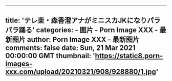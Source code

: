 
---
title: 'テレ東・森香澄アナがミニスカJKになりパラパラ踊る'
categories: 
    - 图片
    - Porn Image XXX - 最新图片
author: Porn Image XXX - 最新图片
comments: false
date: Sun, 21 Mar 2021 00:00:00 GMT
thumbnail: 'https://static8.porn-images-xxx.com/upload/20210321/908/928880/1.jpg'
---

<div>   
<img src="https://static8.porn-images-xxx.com/upload/20210321/908/928880/1.jpg" referrerpolicy="no-referrer" alt> <img src="https://static8.porn-images-xxx.com/upload/20210321/908/928880/2.jpg" referrerpolicy="no-referrer" alt> <img src="https://static8.porn-images-xxx.com/upload/20210321/908/928880/3.jpg" referrerpolicy="no-referrer" alt> <img src="https://static8.porn-images-xxx.com/upload/20210321/908/928880/4.jpg" referrerpolicy="no-referrer" alt> <img src="https://static8.porn-images-xxx.com/upload/20210321/908/928880/5.jpg" referrerpolicy="no-referrer" alt> <img src="https://static8.porn-images-xxx.com/upload/20210321/908/928880/6.jpg" referrerpolicy="no-referrer" alt> <img src="https://static8.porn-images-xxx.com/upload/20210321/908/928880/7.jpg" referrerpolicy="no-referrer" alt> <img src="https://static8.porn-images-xxx.com/upload/20210321/908/928880/8.jpg" referrerpolicy="no-referrer" alt> <img src="https://static8.porn-images-xxx.com/upload/20210321/908/928880/9.jpg" referrerpolicy="no-referrer" alt> <img src="https://static8.porn-images-xxx.com/upload/20210321/908/928880/10.jpg" referrerpolicy="no-referrer" alt> <img src="https://static8.porn-images-xxx.com/upload/20210321/908/928880/11.jpg" referrerpolicy="no-referrer" alt> <img src="https://static8.porn-images-xxx.com/upload/20210321/908/928880/12.jpg" referrerpolicy="no-referrer" alt> <img src="https://static8.porn-images-xxx.com/upload/20210321/908/928880/13.jpg" referrerpolicy="no-referrer" alt> <img src="https://static8.porn-images-xxx.com/upload/20210321/908/928880/14.jpg" referrerpolicy="no-referrer" alt> <img src="https://static8.porn-images-xxx.com/upload/20210321/908/928880/15.jpg" referrerpolicy="no-referrer" alt> <img src="https://static8.porn-images-xxx.com/upload/20210321/908/928880/16.jpg" referrerpolicy="no-referrer" alt> <img src="https://static8.porn-images-xxx.com/upload/20210321/908/928880/17.jpg" referrerpolicy="no-referrer" alt> <img src="https://static8.porn-images-xxx.com/upload/20210321/908/928880/18.jpg" referrerpolicy="no-referrer" alt> <img src="https://static8.porn-images-xxx.com/upload/20210321/908/928880/19.jpg" referrerpolicy="no-referrer" alt> <img src="https://static8.porn-images-xxx.com/upload/20210321/908/928880/20.jpg" referrerpolicy="no-referrer" alt> <img src="https://static8.porn-images-xxx.com/upload/20210321/908/928880/21.jpg" referrerpolicy="no-referrer" alt> <img src="https://static8.porn-images-xxx.com/upload/20210321/908/928880/22.jpg" referrerpolicy="no-referrer" alt> <img src="https://static8.porn-images-xxx.com/upload/20210321/908/928880/23.jpg" referrerpolicy="no-referrer" alt> <img src="https://static8.porn-images-xxx.com/upload/20210321/908/928880/24.jpg" referrerpolicy="no-referrer" alt> <img src="https://static8.porn-images-xxx.com/upload/20210321/908/928880/25.jpg" referrerpolicy="no-referrer" alt> <img src="https://static8.porn-images-xxx.com/upload/20210321/908/928880/26.jpg" referrerpolicy="no-referrer" alt> <img src="https://static8.porn-images-xxx.com/upload/20210321/908/928880/27.jpg" referrerpolicy="no-referrer" alt> <img src="https://static8.porn-images-xxx.com/upload/20210321/908/928880/28.jpg" referrerpolicy="no-referrer" alt> <img src="https://static8.porn-images-xxx.com/upload/20210321/908/928880/29.jpg" referrerpolicy="no-referrer" alt> <img src="https://static8.porn-images-xxx.com/upload/20210321/908/928880/30.jpg" referrerpolicy="no-referrer" alt> <img src="https://static8.porn-images-xxx.com/upload/20210321/908/928880/31.jpg" referrerpolicy="no-referrer" alt> <img src="https://static8.porn-images-xxx.com/upload/20210321/908/928880/32.jpg" referrerpolicy="no-referrer" alt> <img src="https://static8.porn-images-xxx.com/upload/20210321/908/928880/33.jpg" referrerpolicy="no-referrer" alt> <img src="https://static8.porn-images-xxx.com/upload/20210321/908/928880/34.jpg" referrerpolicy="no-referrer" alt> <img src="https://static8.porn-images-xxx.com/upload/20210321/908/928880/35.jpg" referrerpolicy="no-referrer" alt> <img src="https://static8.porn-images-xxx.com/upload/20210321/908/928880/36.jpg" referrerpolicy="no-referrer" alt> <img src="https://static8.porn-images-xxx.com/upload/20210321/908/928880/37.jpg" referrerpolicy="no-referrer" alt>  
</div>
            